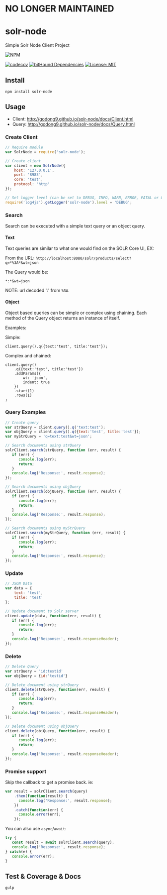 # NO LONGER MAINTAINED

# solr-node

Simple Solr Node Client Project

[![NPM](https://nodei.co/npm/solr-node.png?downloads=true&stars=true)](https://nodei.co/npm/solr-node/)

[![codecov](https://codecov.io/gh/godong9/solr-node/branch/master/graph/badge.svg)](https://codecov.io/gh/godong9/solr-node)
[![bitHound Dependencies](https://www.bithound.io/github/godong9/solr-node/badges/dependencies.svg)](https://www.bithound.io/github/godong9/solr-node/master/dependencies/npm)
[![License: MIT](https://img.shields.io/badge/License-MIT-yellow.svg)](https://opensource.org/licenses/MIT)


## Install

```
npm install solr-node
```

## Usage
- Client: http://godong9.github.io/solr-node/docs/Client.html
- Query: http://godong9.github.io/solr-node/docs/Query.html

### Create Client

```js
// Require module
var SolrNode = require('solr-node');

// Create client
var client = new SolrNode({
    host: '127.0.0.1',
    port: '8983',
    core: 'test',
    protocol: 'http'
});

// Set logger level (can be set to DEBUG, INFO, WARN, ERROR, FATAL or OFF)
require('log4js').getLogger('solr-node').level = 'DEBUG';
```

### Search

Search can be executed with a simple text query or an object query.

#### Text

Text queries are similar to what one would find on the SOLR Core UI, EX:

From the URL: `http://localhost:8080/solr/products/select?q=*%3A*&wt=json`

The Query would be:

```
*:*&wt=json
```

NOTE: url decoded ':' from `%3A`.

#### Object

Object based queries can be simple or complex using chaining. Each method of the Query object returns an instance of itself.

Examples:

Simple:

```
client.query().q({text:'test', title:'test'});
```

Complex and chained:

```
client.query()
    .q({text:'test', title:'test'})
    .addParams({
        wt: 'json',
        indent: true
    })
    .start(1)
    .rows(1)
;
```

### Query Examples

```js
// Create query
var strQuery = client.query().q('text:test');
var objQuery = client.query().q({text:'test', title:'test'});
var myStrQuery = 'q=text:test&wt=json';

// Search documents using strQuery
solrClient.search(strQuery, function (err, result) {
   if (err) {
      console.log(err);
      return;
   }
   console.log('Response:', result.response);
});

// Search documents using objQuery
solrClient.search(objQuery, function (err, result) {
   if (err) {
      console.log(err);
      return;
   }
   console.log('Response:', result.response);
});

// Search documents using myStrQuery
solrClient.search(myStrQuery, function (err, result) {
   if (err) {
      console.log(err);
      return;
   }
   console.log('Response:', result.response);
});

```

### Update

```js
// JSON Data
var data = {
    text: 'test',
    title: 'test'
};

// Update document to Solr server
client.update(data, function(err, result) {
   if (err) {
      console.log(err);
      return;
   }
   console.log('Response:', result.responseHeader);
});

```

### Delete

```js
// Delete Query
var strQuery = 'id:testid'
var objQuery = {id:'testid'}

// Delete document using strQuery
client.delete(strQuery, function(err, result) {
   if (err) {
      console.log(err);
      return;
   }
   console.log('Response:', result.responseHeader);
});

// Delete document using objQuery
client.delete(objQuery, function(err, result) {
   if (err) {
      console.log(err);
      return;
   }
   console.log('Response:', result.responseHeader);
});

```

### Promise support

Skip the callback to get a promise back. ie:
```js
var result = solrClient.search(query)
    .then(function(result) {
      console.log('Response:', result.response);
    })
    .catch(function(err) {
      console.error(err);
    });
```

You can also use `async`/`await`:

```js
try {
   const result = await solrClient.search(query);
   console.log('Response:', result.response);
} catch(e) {
   console.error(err);
}
```

## Test & Coverage & Docs

```
gulp
```
